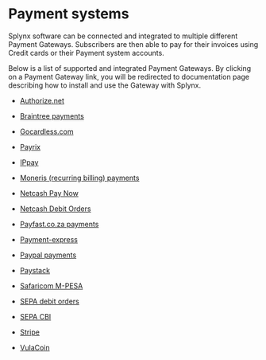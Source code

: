 Payment systems
===============

Splynx software can be connected and integrated to multiple different Payment Gateways. Subscribers  are then able to pay for their invoices using Credit cards or their Payment system accounts.

Below is a list of supported and integrated Payment Gateways. By clicking on a Payment Gateway link, you will be redirected to documentation page describing how to install and use the Gateway with Splynx.

* [Authorize.net](payment_systems/authorize/authorize.md)

* [Braintree payments](payment_systems/braintree/braintree.md)

* [Gocardless.com](payment_systems/gocardless/gocardless.md)

* [Payrix](payment_systems/payrix/payrix.md)

* [IPpay](payment_systems/ippay/ippay.md)

* [Moneris (recurring billing) payments](payment_systems/moneris/moneris.md)

* [Netcash Pay Now](payment_systems/netcash_pay_now/netcash_pay_now.md)

* [Netcash Debit Orders](payment_systems/netcash_do/netcash_do.md)

* [Payfast.co.za payments](payment_systems/payfast/payfast.md)

* [Payment-express](payment_systems/payment_express/payment_express.md)

* [Paypal payments](payment_systems/paypal/paypal.md)

* [Paystack](payment_systems/paystack/paystack.md)

* [Safaricom M-PESA](payment_systems/mpesa/mpesa.md)

* [SEPA debit orders](payment_systems/sepa/sepa.md)

* [SEPA CBI](payment_systems/sepa_cbi/sepa_cbi.md)

* [Stripe](payment_systems/stripe/stripe.md)

* [VulaCoin](payment_systems/vulacoin/vulacoin.md)
